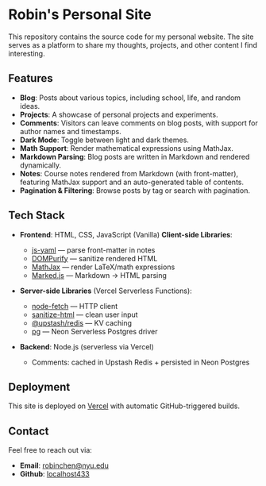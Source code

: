 # Robin's Personal Site

This repository contains the source code for my personal website. The site serves as a platform to share my thoughts, projects, and other content I find interesting.

## Features

- **Blog**: Posts about various topics, including school, life, and random ideas.
- **Projects**: A showcase of personal projects and experiments.
- **Comments**: Visitors can leave comments on blog posts, with support for author names and timestamps.
- **Dark Mode**: Toggle between light and dark themes.
- **Math Support**: Render mathematical expressions using MathJax.
- **Markdown Parsing**: Blog posts are written in Markdown and rendered dynamically.
- **Notes**: Course notes rendered from Markdown (with front-matter), featuring MathJax support and an auto-generated table of contents.
- **Pagination & Filtering**: Browse posts by tag or search with pagination.

## Tech Stack

- **Frontend**: HTML, CSS, JavaScript (Vanilla)
**Client-side Libraries**:
  - [js-yaml](https://github.com/nodeca/js-yaml) — parse front-matter in notes  
  - [DOMPurify](https://github.com/cure53/DOMPurify) — sanitize rendered HTML  
  - [MathJax](https://www.mathjax.org/) — render LaTeX/math expressions  
  - [Marked.js](https://github.com/markedjs/marked) — Markdown -> HTML parsing  

- **Server-side Libraries** (Vercel Serverless Functions):
  - [node-fetch](https://github.com/node-fetch/node-fetch) — HTTP client  
  - [sanitize-html](https://github.com/apostrophecms/sanitize-html) — clean user input  
  - [@upstash/redis](https://github.com/upstash/upstash-redis) — KV caching  
  - [pg](https://github.com/brianc/node-postgres) — Neon Serverless Postgres driver
- **Backend**: Node.js (serverless via Vercel)  
  - Comments: cached in Upstash Redis + persisted in Neon Postgres   

## Deployment

This site is deployed on [Vercel](https://vercel.com/) with automatic GitHub-triggered builds.  

## Contact

Feel free to reach out via:

- **Email**: robinchen@nyu.edu
- **Github**: [localhost433](https://github.com/localhost433)
